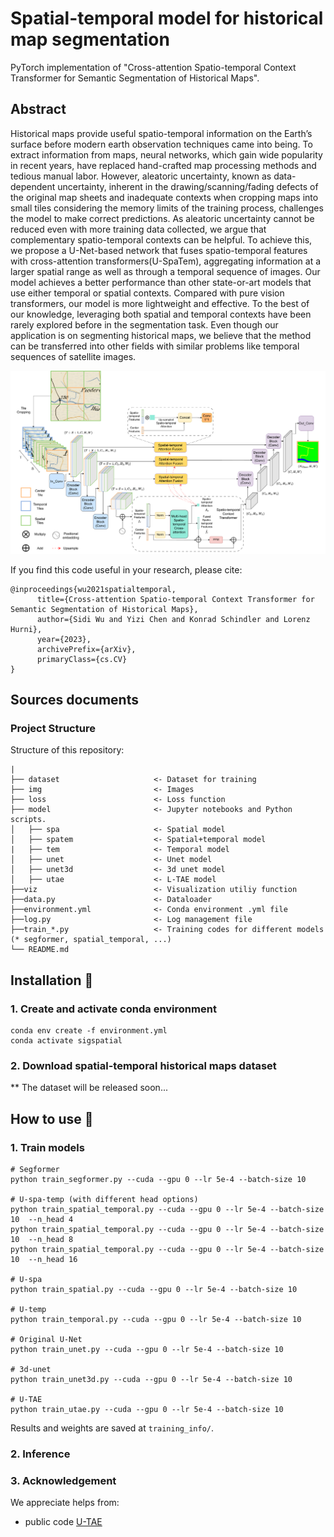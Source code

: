 # Spatial-temporal model for historical map segmentation 

PyTorch implementation of "Cross-attention Spatio-temporal Context Transformer for Semantic Segmentation of Historical Maps".

## Abstract
Historical maps provide useful spatio-temporal information on the Earth’s surface before modern earth observation techniques came into being. To extract information from maps, neural networks, which gain wide popularity in recent years, have replaced hand-crafted map processing methods and tedious manual labor. However, aleatoric uncertainty, known as data-dependent uncertainty, inherent in the drawing/scanning/fading defects of the original map sheets and inadequate contexts when cropping maps into small tiles considering the memory limits of the training process, challenges the model to make correct predictions. As aleatoric uncertainty cannot be reduced even with more training data collected,
we argue that complementary spatio-temporal contexts can be helpful. To achieve this, we propose a U-Net-based network that fuses spatio-temporal features with cross-attention transformers(U-SpaTem), aggregating information at a larger spatial range as well as through a temporal sequence of images. Our model achieves a better performance than other state-or-art models that use either temporal or spatial contexts. Compared with pure vision transformers, our model is more lightweight and effective. To the best of our knowledge, leveraging both spatial and temporal contexts have been rarely explored before in the segmentation task. Even though our application is on segmenting historical maps, we believe that the method can be transferred into other fields with similar problems like temporal sequences of satellite images.

<img src="img/pipeline.png" width="800"/>

If you find this code useful in your research, please cite:

```
@inproceedings{wu2021spatialtemporal,
      title={Cross-attention Spatio-temporal Context Transformer for Semantic Segmentation of Historical Maps}, 
      author={Sidi Wu and Yizi Chen and Konrad Schindler and Lorenz Hurni},
      year={2023},
      archivePrefix={arXiv},
      primaryClass={cs.CV}
}
```

## Sources documents


### Project Structure

Structure of this repository:

```
|
├── dataset                     <- Dataset for training
├── img                         <- Images
├── loss                        <- Loss function
├── model                       <- Jupyter notebooks and Python scripts.
│   ├── spa                     <- Spatial model
│   ├── spatem                  <- Spatial+temporal model
|   ├── tem                     <- Temporal model
│   ├── unet                    <- Unet model
│   ├── unet3d                  <- 3d unet model
│   ├── utae                    <- L-TAE model
├──viz                          <- Visualization utiliy function
├──data.py                      <- Dataloader
├──environment.yml              <- Conda environment .yml file
├──log.py                       <- Log management file
├──train_*.py                   <- Training codes for different models (* segformer, spatial_temporal, ...)
└── README.md
```

## Installation :star2:

### 1. Create and activate conda environment

```
conda env create -f environment.yml
conda activate sigspatial
```

### 2. Download spatial-temporal historical maps dataset

** The dataset will be released soon...

## How to use :rocket:

### 1. Train models

```
# Segformer
python train_segformer.py --cuda --gpu 0 --lr 5e-4 --batch-size 10

# U-spa-temp (with different head options)
python train_spatial_temporal.py --cuda --gpu 0 --lr 5e-4 --batch-size 10  --n_head 4
python train_spatial_temporal.py --cuda --gpu 0 --lr 5e-4 --batch-size 10  --n_head 8
python train_spatial_temporal.py --cuda --gpu 0 --lr 5e-4 --batch-size 10  --n_head 16

# U-spa
python train_spatial.py --cuda --gpu 0 --lr 5e-4 --batch-size 10

# U-temp
python train_temporal.py --cuda --gpu 0 --lr 5e-4 --batch-size 10

# Original U-Net
python train_unet.py --cuda --gpu 0 --lr 5e-4 --batch-size 10

# 3d-unet
python train_unet3d.py --cuda --gpu 0 --lr 5e-4 --batch-size 10

# U-TAE
python train_utae.py --cuda --gpu 0 --lr 5e-4 --batch-size 10
```

Results and weights are saved at `training_info/`.

### 2. Inference


### 3. Acknowledgement
We appreciate helps from:  
* public code [U-TAE](https://github.com/VSainteuf/utae-paps.git)

